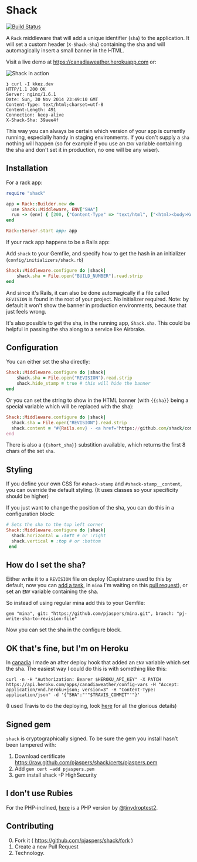# Shack

[![Build Status](https://travis-ci.org/pjaspers/shack.svg?branch=master)](https://travis-ci.org/pjaspers/shack)

A `Rack` middleware that will add a unique identifier (`sha`) to the application. It will set a custom header (`X-Shack-Sha`) containing the sha and will automagically insert a small banner in the HTML.

Visit a live demo at https://canadiaweather.herokuapp.com or:

![Shack in action](http://cl.ly/image/2F1w1E0G2C3R/Screen%20Shot%202014-12-01%20at%2000.47.23.png)

```
❯ curl -I kkez.dev
HTTP/1.1 200 OK
Server: nginx/1.6.1
Date: Sun, 30 Nov 2014 23:49:10 GMT
Content-Type: text/html;charset=utf-8
Content-Length: 491
Connection: keep-alive
X-Shack-Sha: 39aee4f
```

This way you can always be certain which version of your app is currently running, especially handy in staging environments.
If you don't supply a `sha` nothing will happen (so for example if you use an `ENV` variable containing the sha and don't set it in production, no one will be any wiser).

## Installation

For a rack app:

```ruby
require "shack"

app = Rack::Builder.new do
  use Shack::Middleware, ENV["SHA"]
  run -> (env) { [200, {"Content-Type" => "text/html", ["<html><body>KAAAHN</body></html>"]]
end

Rack::Server.start app: app
```

If your rack app happens to be a Rails app:

Add `shack` to your Gemfile, and specify how to get the hash in an initializer (`config/initializers/shack.rb`)

```ruby
Shack::Middleware.configure do |shack|
    shack.sha = File.open("BUILD_NUMBER").read.strip
end
```

And since it's Rails, it can also be done automagically if a file called `REVISION` is found in the root of your project. No initializer required. Note: by default it won't show the banner in production environments, because that just feels wrong.

It's also possible to get the sha, in the running app, `Shack.sha`. This could be helpful in passing the sha along to a service like Airbrake.

## Configuration

You can either set the sha directly:

```ruby
Shack::Middleware.configure do |shack|
    shack.sha = File.open("REVISION").read.strip
    shack.hide_stamp = true # this will hide the banner
end
```

Or you can set the string to show in the HTML banner (with `{{sha}}` being a special variable which will be replaced with the sha):

```ruby
Shack::Middleware.configure do |shack|
  shack.sha = File.open("REVISION").read.strip
  shack.content = "#{Rails.env} - <a href="https://github.com/shack/commit/{{sha}}>{{sha}}</a>"
end
```

There is also a `{{short_sha}}` substition available, which returns the first 8 chars of the set `sha`.

## Styling

If you define your own CSS for `#shack-stamp` and `#shack-stamp__content`, you can override the default styling. (It uses classes so your specificity should be higher)

If you just want to change the position of the sha, you can do this in a configuration block:

```ruby
# Sets the sha to the top left corner
Shack::Middleware.configure do |shack|
  shack.horizontal = :left # or :right
  shack.vertical = :top # or :bottom
 end
```

## How do I set the sha?

Either write it to a `REVISION` file on deploy (Capistrano used to this by default, now you can [add a task](https://github.com/capistrano/capistrano/pull/757), in `mina` I'm waiting on this [pull request](https://github.com/mina-deploy/mina/pull/260)), or set an `ENV` variable containing the sha.

So instead of using regular mina add this to your Gemfile:

```
gem "mina", git: "https://github.com/pjaspers/mina.git", branch: "pj-write-sha-to-revision-file"
```

Now you can set the sha in the configure block.

## OK that's fine, but I'm on Heroku

In [canadia](https://github.com/pjaspers/canadia) I made an after deploy hook that added an `ENV` variable which set the sha. The easiest way I could do this is with something like this:

```
curl -n -H "Authorization: Bearer $HEROKU_API_KEY" -X PATCH https://api.heroku.com/apps/canadiaweather/config-vars -H "Accept: application/vnd.heroku+json; version=3" -H "Content-Type: application/json" -d '{"SHA":"'"$TRAVIS_COMMIT"'"}'
```

(I used Travis to do the deploying, look [here](https://github.com/pjaspers/canadia/blob/8201454ed538ade36e133645bf1fcd1ee10e05a6/.travis.yml) for all the glorious details)

## Signed gem

`shack` is cryptographically signed. To be sure the gem you install hasn’t been tampered with:

1. Download certificate https://raw.github.com/pjaspers/shack/certs/pjaspers.pem
2. Add `gem cert –add pjaspers.pem`
3. gem install shack -P HighSecurity

## I don't use Rubies

For the PHP-inclined, [here](https://github.com/turanct/shack) is a PHP version by [@tinydroptest2](https://twitter.com/tinydroptest2).

## Contributing

0. Fork it ( https://github.com/pjaspers/shack/fork )
1. Create a new Pull Request
2. Technology.
